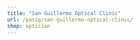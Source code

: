 ```yaml
---
title: "San Guillermo Optical Clinic"
url: /pasig/san-guillermo-optical-clinic/
shop: optician
---
```

